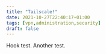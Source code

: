 ```yaml
---
title: "Tailscale!"
date: 2021-10-27T22:40:17+01:00
tags: [vpn,administration,security]
draft: false
---
```


Hook test. Another test.
